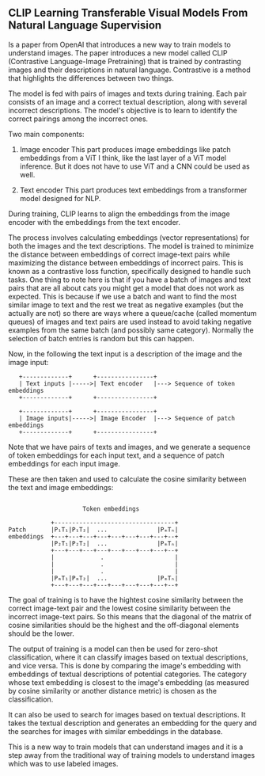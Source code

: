 ## CLIP Learning Transferable Visual Models From Natural Language Supervision
Is a paper from OpenAI that introduces a new way to train models to understand
images. The paper introduces a new model called CLIP (Contrastive Language-Image
Pretraining) that is trained by contrasting images and their descriptions in
natural language. Contrastive is a method that highlights the differences
between two things.

The model is fed with pairs of images and texts during training. Each pair
consists of an image and a correct textual description, along with several
incorrect descriptions. The model's objective is to learn to identify the
correct pairings among the incorrect ones.

Two main components:
1. Image encoder
This part produces image embeddings like patch embeddings from a ViT I think,
like the last layer of a ViT model inference. But it does not have to use ViT
and a CNN could be used as well.

2. Text encoder
This part produces text embeddings from a transformer model designed for NLP.

During training, CLIP learns to align the embeddings from the image encoder with
the embeddings from the text encoder. 

The process involves calculating embeddings (vector representations) for both
the images and the text descriptions. The model is trained to minimize the
distance between embeddings of correct image-text pairs while maximizing the
distance between embeddings of incorrect pairs. This is known as a contrastive
loss function, specifically designed to handle such tasks.
One thing to note here is that if you have a batch of images and text pairs
that are all about cats you might get a model that does not work as expected.
This is because if we use a batch and want to find the most similar image to
text and the rest we treat as negative examples (but the actually are not) so
there are ways where a queue/cache (called momentum queues) of images and text
pairs are used instead to avoid taking negative examples from the same batch
(and possibly same category). Normally the selection of batch entries is random
but this can happen.

Now, in the following the text input is a description of the image and the
image input:
```
   +-------------+      +----------------+
   | Text inputs |----->| Text encoder   |---> Sequence of token embeddings
   +-------------+      +----------------+

   +-------------+      +----------------+
   | Image inputs|----->| Image Encoder  |---> Sequence of patch embeddings
   +-------------+      +----------------+
```
Note that we have pairs of texts and images, and we generate a sequence of
token embeddings for each input text, and a sequence of patch embeddings for
each input image.

These are then taken and used to calculate the cosine similarity between the
text and image embeddings:
```

                     Token embeddings

            +----------------------------------+
Patch       |P₁T₁|P₁T₂|  ...              |PₘTₙ|
embeddings  +---+---+---+---+---+---+---+---+--+
            |P₂T₁|P₂T₂|  ...              |PₘTₙ|
            +---+---+---+---+---+---+---+---+--+
            |             .                    |
            |             .                    |
            |             .                    |
            |PₘT₁|PₘT₂|  ...              |PₘTₙ|
            +---+---+---+---+---+---+---+---+--+
```
The goal of training is to have the hightest cosine similarity between the
correct image-text pair and the lowest cosine similarity between the incorrect
image-text pairs. So this means that the diagonal of the matrix of cosine
similarities should be the highest and the off-diagonal elements should be the
lower.

The output of training is a model can then be used for zero-shot classification,
where it can classify images based on textual descriptions, and vice versa. This
is done by comparing the image's embedding with embeddings of textual
descriptions of potential categories. The category whose text embedding is
closest to the image's embedding (as measured by cosine similarity or another
distance metric) is chosen as the classification. 

It can also be used to search for images based on textual descriptions. It takes
the textual description and generates an embedding for the query and the
searches for images with similar embeddings in the database.

This is a new way to train models that can understand images and it is a step
away from the traditional way of training models to understand images which was
to use labeled images.

